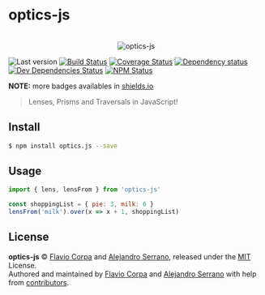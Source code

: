 # optics-js

<p align="center">
  <br>
  <img src="https://hackage.haskell.org/package/optics-0.3/docs/diagrams/optics.png" alt="optics-js">
  <br>
</p>

![Last version](https://img.shields.io/github/tag/kutyel/optics-js.svg?style=flat-square)
[![Build Status](https://img.shields.io/travis/com/kutyel/optics-js/master.svg?style=flat-square)](https://travis-ci.com/kutyel/optics-js)
[![Coverage Status](https://img.shields.io/coveralls/kutyel/optics-js.svg?style=flat-square)](https://coveralls.io/github/kutyel/optics-js)
[![Dependency status](https://img.shields.io/david/kutyel/optics-js.svg?style=flat-square)](https://david-dm.org/kutyel/optics-js)
[![Dev Dependencies Status](https://img.shields.io/david/dev/kutyel/optics-js.svg?style=flat-square)](https://david-dm.org/kutyel/optics-js#info=devDependencies)
[![NPM Status](https://img.shields.io/npm/dm/optics-js.svg?style=flat-square)](https://www.npmjs.org/package/optics-js)

**NOTE:** more badges availables in [shields.io](https://shields.io/)

> Lenses, Prisms and Traversals in JavaScript!

## Install

```bash
$ npm install optics.js --save
```

## Usage

```js
import { lens, lensFrom } from 'optics-js'

const shoppingList = { pie: 3, milk: 6 }
lensFrom('milk').over(x => x + 1, shoppingList)
```

## License

**optics-js** © [Flavio Corpa](https://twitter.com/FlavioCorpa) and [Alejandro Serrano](https://twitter.com/trupill), released under the [MIT](https://github.com/kutyel/optics-js/blob/master/LICENSE.md) License.<br>
Authored and maintained by [Flavio Corpa](https://twitter.com/FlavioCorpa) and [Alejandro Serrano](https://twitter.com/trupill) with help from [contributors](https://github.com/kutyel/optics-js/contributors).
